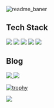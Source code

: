![readme_baner](https://img1.daumcdn.net/thumb/R1280x0/?scode=mtistory2&fname=https%3A%2F%2Fblog.kakaocdn.net%2Fdn%2FvPjtm%2FbtrnPCw0qfk%2F4DMz8dwIfFgcR0fWfhzW1k%2Fimg.png)

## **Tech Stack**
<p>
<img src="https://img.shields.io/badge/Android-3DDC84?style=flat-square&logo=Android&logoColor=white"/>
<img src="https://img.shields.io/badge/Kotlin-0095D5?style=flat-square&logo=Kotlin&logoColor=white"/>
<img src="https://img.shields.io/badge/C++-00599C?style=flat-square&logo=C%2B%2B&logoColor=white"/>
<img src="https://img.shields.io/badge/Python-3766AB?style=flat-square&logo=Python&logoColor=white"/>
<img src="https://img.shields.io/badge/HTML5-E34F26?style=flat-square&logo=HTML5&logoColor=white"/>
 </p>

## Blog
<p>
 <a href="https://velog.io/@"><img src="https://img.shields.io/badge/Tech%20Blog-11B48A?style=flat-square&logo=Vimeo&logoColor=white&link=https://velog.io/@"/>
<a href="https://www.instagram.com/kwandong_2/"><img src="https://img.shields.io/badge/Instagram-E4405F?style=flat-square&logo=Instagram&logoColor=white&link=https://www.instagram.com/kwandong_2/"/></a>
</p>

[![trophy](https://github-profile-trophy.vercel.app/?username=HanKwanJin&theme=chalk&row=1&column=1&margin-w=5)](https://github.com/ryo-ma/github-profile-trophy)
  
<a href="https://hits.seeyoufarm.com"><img src="https://hits.seeyoufarm.com/api/count/incr/badge.svg?url=https%3A%2F%2Fgithub.com%2FHanKwanJin&count_bg=%237c97c2&title_bg=%2386757E&icon=github.svg&icon_color=%23ffffff&title=hits&edge_flat=true"/></a>
